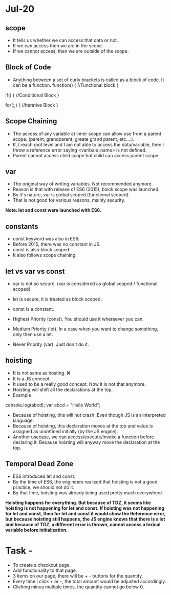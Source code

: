 # Jul-20

## scope
- It tells us whether we can access that data or not.
- If we can access then we are in the scope.
- If we cannot access, then we are outside of the scope.

## Block of Code
- Anything between a set of curly brackets is called as a block of code. It can be a function.
function() {
  //Functional block
}

if() {
  //Conditional Block
}

for(;;) {
  //Iterative Block
}

## Scope Chaining
- The access of any variable at inner scope can allow use from a parent scope. (parent, grandparent, greate grand parent, etc....).
- If, I reach root level and I am not able to access the data/variable, then I throw a reference error saying <varibale_name> is not defined.
- Parent cannot access child scope but child can access parent scope.

## var
- The original way of writing variables. Not recommended anymore.
- Reason is that with release of ES6 (2015), block scope was launched.
- By it's nature, var is global scoped (functional scoped).
- That is not good for various reasons, mainly security.


**Note: let and const were launched with ES6.**

## constants
- const keyword was also in ES6.
- Before 2015, there was no constant in JS.
- const is also block scoped.
- It also follows scope chaining.


## let vs var vs const
- var is not so secure. (var is considered as global scoped / functional scoped)
- let is secure, it is treated as block scoped.
- const is a constant.

- Highest Priority (const). You should use it whereever you can.
- Medium Priority (let). In a case when you want to change somsthing, only then use a let.
- Never Priority (var). Just don't do it.

## hoisting
- It is not same as hosting. ❌
- It is a JS concept.
- It used to be a really good concept. Now it is not that anymore.
- Hoisting will shift all the declarations at the top.
- Example

console.log(abcd);
var abcd = "Hello World";
- Because of hoisting, this will not crash. Even though JS is an interpreted language. 
- Because of hoisting, this declaration moves at the top and value is assigned as undefined initially (by the JS engine).
- Another usecase, we can access/execute/invoke a function before declaring it. Because hoisting will anyway move the declaration at the top.

## Temporal Dead Zone
- ES6 introduced let and const.
- By the time of ES6, the engineers realized that hoisting is not a good practice, we should not do it.
- By that time, hoisting was already being used pretty much everywhere.

**Hoisting happens for everything. But because of TDZ, it seems like hoisting is not happening for let and const.**
**If hoisting was not happening for let and const, then for let and const it would show the Reference error, but because hoisting still happens, the JS engine knows that there is a let and because of TDZ, a different error is thrown, cannot access a lexical variable before initialization.**

# Task - 
- To create a checkout page.
- Add functionality to that page.
- 3 items on our page, there will be + - buttons for the quantity.
- Every time I click + or -, the total amount would be adjusted accordingly.
- Clicking minus multiple times, the quantity cannot go below 0.